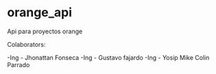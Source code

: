 # orange_api
Api para proyectos orange

Colaborators:

-Ing - Jhonattan Fonseca
-Ing - Gustavo fajardo
-Ing - Yosip Mike Colin Parrado

